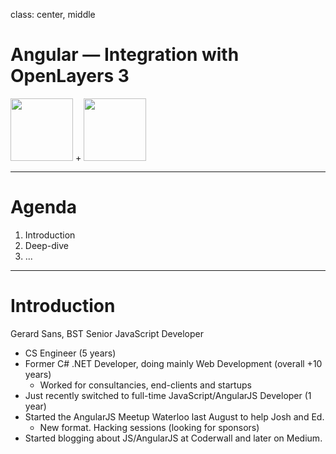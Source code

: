 class: center, middle

# Angular — Integration with OpenLayers 3
<img src="https://avatars3.githubusercontent.com/u/240579?v=3&s=400" height="100"> + <img src="https://pbs.twimg.com/profile_images/2149314222/square_400x400.png" height="100">

---

# Agenda

1. Introduction
2. Deep-dive
3. ...

---

# Introduction

Gerard Sans, BST Senior JavaScript Developer

- CS Engineer (5 years) 
- Former C# .NET Developer, doing mainly Web Development (overall +10 years) 
  - Worked for consultancies, end-clients and startups
- Just recently switched to full-time JavaScript/AngularJS Developer (1 year)
- Started the AngularJS Meetup Waterloo last August to help Josh and Ed.
  - New format. Hacking sessions (looking for sponsors)
- Started blogging about JS/AngularJS at Coderwall and later on Medium.